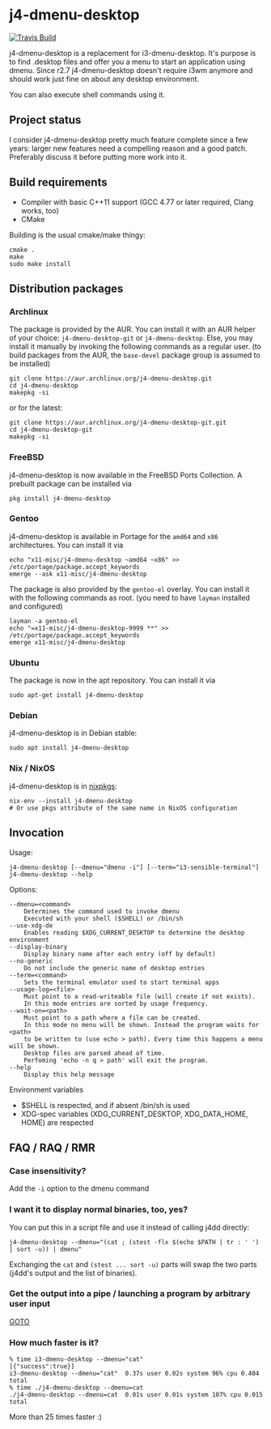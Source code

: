 # j4-dmenu-desktop

[![Travis Build](https://api.travis-ci.org/enkore/j4-dmenu-desktop.png)](https://travis-ci.org/enkore/j4-dmenu-desktop/)

j4-dmenu-desktop is a replacement for i3-dmenu-desktop. It's purpose
is to find .desktop files and offer you a menu to start an application
using dmenu. Since r2.7 j4-dmenu-desktop doesn't require i3wm anymore
and should work just fine on about any desktop environment.

You can also execute shell commands using it.

## Project status

I consider j4-dmenu-desktop pretty much feature complete since a few years: larger new features need
a compelling reason and a good patch. Preferably discuss it before putting more work into it.

## Build requirements

* Compiler with basic C++11 support (GCC 4.77 or later required, Clang works, too)
* CMake

Building is the usual cmake/make thingy:

    cmake .
    make
    sudo make install

## Distribution packages

### Archlinux

The package is provided by the AUR. You can install it with an AUR helper of your choice: `j4-dmenu-desktop-git` or `j4-dmenu-desktop`. Else, you may install it manually by invoking the following commands as a regular user. (to build packages from the AUR, the `base-devel` package group is assumed to be installed)

    git clone https://aur.archlinux.org/j4-dmenu-desktop.git    
    cd j4-dmenu-desktop
    makepkg -si

or for the latest:

    git clone https://aur.archlinux.org/j4-dmenu-desktop-git.git
    cd j4-dmenu-desktop-git
    makepkg -si

### FreeBSD

j4-dmenu-desktop is now available in the FreeBSD Ports Collection. A prebuilt package can be installed via

    pkg install j4-dmenu-desktop

### Gentoo

j4-dmenu-desktop is available in Portage for the `amd64` and `x86` architectures. You can install it via

    echo "x11-misc/j4-dmenu-desktop ~amd64 ~x86" >> /etc/portage/package.accept_keywords
    emerge --ask x11-misc/j4-dmenu-desktop

The package is also provided by the `gentoo-el` overlay. You can install it with the following commands as root. (you need to have `layman` installed and configured)

    layman -a gentoo-el
    echo "=x11-misc/j4-dmenu-desktop-9999 **" >> /etc/portage/package.accept_keywords
    emerge x11-misc/j4-dmenu-desktop
    
### Ubuntu

The package is now in the apt repository. You can install it via

    sudo apt-get install j4-dmenu-desktop

### Debian

j4-dmenu-desktop is in Debian stable:

    sudo apt install j4-dmenu-desktop

### Nix / NixOS

j4-dmenu-desktop is in [nixpkgs](https://github.com/NixOS/nixpkgs/blob/master/pkgs/applications/misc/j4-dmenu-desktop/default.nix):

    nix-env --install j4-dmenu-desktop
    # Or use pkgs attribute of the same name in NixOS configuration 


## Invocation

Usage:

    j4-dmenu-desktop [--dmenu="dmenu -i"] [--term="i3-sensible-terminal"]
    j4-dmenu-desktop --help

Options:

    --dmenu=<command>
        Determines the command used to invoke dmenu
        Executed with your shell ($SHELL) or /bin/sh
    --use-xdg-de
        Enables reading $XDG_CURRENT_DESKTOP to determine the desktop environment
    --display-binary
        Display binary name after each entry (off by default)
    --no-generic
        Do not include the generic name of desktop entries
    --term=<command>
        Sets the terminal emulator used to start terminal apps
    --usage-log=<file>
        Must point to a read-writeable file (will create if not exists).
        In this mode entries are sorted by usage frequency.
    --wait-on=<path>
        Must point to a path where a file can be created.
        In this mode no menu will be shown. Instead the program waits for <path>
        to be written to (use echo > path). Every time this happens a menu will be shown.
        Desktop files are parsed ahead of time.
        Perfoming 'echo -n q > path' will exit the program.
    --help
        Display this help message

Environment variables

- $SHELL is respected, and if absent /bin/sh is used
- XDG-spec variables (XDG_CURRENT_DESKTOP, XDG_DATA_HOME, HOME) are respected

## FAQ / RAQ / RMR

### Case insensitivity?

Add the `-i` option to the dmenu command

### I want it to display normal binaries, too, yes?

You can put this in a script file and use it instead of calling j4dd directly:

    j4-dmenu-desktop --dmenu="(cat ; (stest -flx $(echo $PATH | tr : ' ') | sort -u)) | dmenu"

Exchanging the `cat` and `(stest ... sort -u)` parts will swap the two parts (j4dd's output and the list of binaries).

### Get the output into a pipe / launching a program by arbitrary user input

[GOTO](https://github.com/enkore/j4-dmenu-desktop/issues/39#issuecomment-177164865)

### How much faster is it?

    % time i3-dmenu-desktop --dmenu="cat"
    [{"success":true}]
    i3-dmenu-desktop --dmenu="cat"  0.37s user 0.02s system 96% cpu 0.404 total
    % time ./j4-dmenu-desktop --dmenu=cat
    ./j4-dmenu-desktop --dmenu=cat  0.01s user 0.01s system 107% cpu 0.015 total

More than 25 times faster :)

